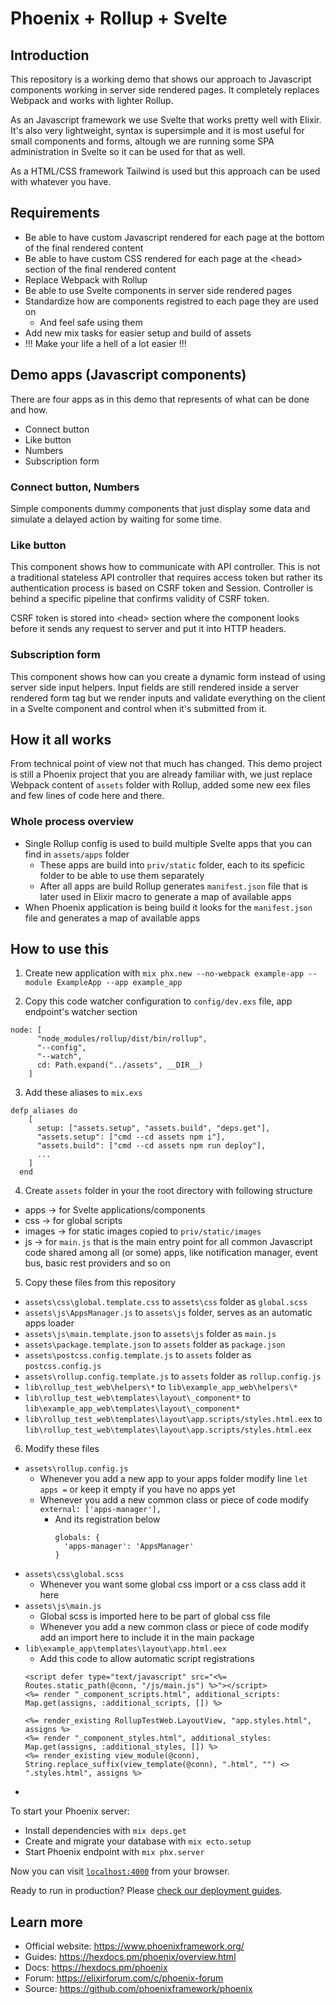 # Phoenix + Rollup + Svelte

## Introduction

This repository is a working demo that shows our approach to Javascript components working in server side rendered pages. It completely replaces Webpack and works with lighter Rollup. 

As an Javascript framework we use Svelte that works pretty well with Elixir. It's also very lightweight, syntax is supersimple and it is most useful for small components and forms, altough we are running some SPA administration in Svelte so it can be used for that as well.

As a HTML/CSS framework Tailwind is used but this approach can be used with whatever you have.

## Requirements

- Be able to have custom Javascript rendered for each page at the bottom of the final rendered content
- Be able to have custom CSS rendered for each page at the &lt;head&gt; section of the final rendered content
- Replace Webpack with Rollup
- Be able to use Svelte components in server side rendered pages
- Standardize how are components registred to each page they are used on
  - And feel safe using them
- Add new mix tasks for easier setup and build of assets
- !!! Make your life a hell of a lot easier !!!


## Demo apps (Javascript components)

There are four apps as in this demo that represents of what can be done and how.

- Connect button
- Like button
- Numbers
- Subscription form

### Connect button, Numbers

Simple components dummy components that just display some data and simulate a delayed action by waiting for some time.

### Like button

This component shows how to communicate with API controller. This is not a traditional stateless API controller that requires access token but rather its authentication process is based on CSRF token and Session. Controller is behind a specific pipeline that confirms validity of CSRF token. 
  
CSRF token is stored into &lt;head&gt; section where the component looks before it sends any request to server and put it into HTTP headers.

### Subscription form

This component shows how can you create a dynamic form instead of using server side input helpers. Input fields are still rendered inside a server rendered form tag but we render inputs and validate everything on the client in a Svelte component and control when it's submitted from it.

## How it all works

From technical point of view not that much has changed. This demo project is still a Phoenix project that you are already familiar with, we just replace Webpack content of `assets` folder with Rollup, added some new eex files and few lines of code here and there.

### Whole process overview

- Single Rollup config is used to build multiple Svelte apps that you can find in `assets/apps` folder
  - These apps are build into `priv/static` folder, each to its speficic folder to be able to use them separately
  - After all apps are build Rollup generates `manifest.json` file that is later used in Elixir macro to generate a map of available apps
- When Phoenix application is being build it looks for the `manifest.json` file and generates a map of available apps 


## How to use this

1. Create new application with 
```mix phx.new --no-webpack example-app --module ExampleApp --app example_app ```

2. Copy this code watcher configuration to ```config/dev.exs``` file, app endpoint's watcher section
```
node: [
      "node_modules/rollup/dist/bin/rollup",
      "--config",
      "--watch",
      cd: Path.expand("../assets", __DIR__)
    ]
```

3. Add these aliases to ```mix.exs```
```
defp aliases do
    [
      setup: ["assets.setup", "assets.build", "deps.get"],
      "assets.setup": ["cmd --cd assets npm i"],
      "assets.build": ["cmd --cd assets npm run deploy"],
      ...
    ]
  end
```
4. Create ```assets``` folder in your the root directory with following structure
  - apps -> for Svelte applications/components
  - css -> for global scripts
  - images -> for static images copied to ``priv/static/images``
  - js -> for ``main.js`` that is the main entry point for all common Javascript code shared among all (or some) apps, like notification manager, event bus, basic rest providers and so on

5. Copy these files from this repository
  - ```assets\css\global.template.css``` to ```assets\css``` folder as ```global.scss```
  - ```assets\js\AppsManager.js``` to ```assets\js``` folder, serves as an automatic apps loader
  - ```assets\js\main.template.json``` to ```assets\js``` folder as ```main.js```
  - ```assets\package.template.json``` to ```assets``` folder as ```package.json```
  - ```assets\postcss.config.template.js``` to ```assets``` folder as ```postcss.config.js```
  - ```assets\rollup.config.template.js``` to ```assets``` folder as ```rollup.config.js```
  - ```lib\rollup_test_web\helpers\*``` to ```lib\example_app_web\helpers\*```
  - ```lib\rollup_test_web\templates\layout\_component*``` to ```lib\example_app_web\templates\layout\_component*```
  - ```lib\rollup_test_web\templates\layout\app.scripts/styles.html.eex``` to ```lib\rollup_test_web\templates\layout\app.scripts/styles.html.eex```

6. Modify these files
  - ```assets\rollup.config.js```
    - Whenever you add a new app to your apps folder modify line ```let apps =``` or keep it empty if you have no apps yet
    - Whenever you add a new common class or piece of code modify ```external: ['apps-manager'],```
      - And its registration below
        ``` // 'OTHER COMMON CLASS NAME': 'OTHER COMMON CLASS FILE NAME INSIDE js FOLDER'
        globals: {
          'apps-manager': 'AppsManager'      
        } 
        ```
  - ```assets\css\global.scss```
    - Whenever you want some global css import or a css class add it here
  - ```assets\js\main.js```
    - Global scss is imported here to be part of global css file
    - Whenever you add a new common class or piece of code modify add an import here to include it in the main package
  - ```lib\example_app\templates\layout\app.html.eex```
    - Add this code to allow automatic script registrations
    ```
    <script defer type="text/javascript" src="<%= Routes.static_path(@conn, "/js/main.js") %>"></script>
    <%= render "_component_scripts.html", additional_scripts: Map.get(assigns, :additional_scripts, []) %>

    <%= render_existing RollupTestWeb.LayoutView, "app.styles.html", assigns %>
    <%= render "_component_styles.html", additional_styles: Map.get(assigns, :additional_styles, []) %>
    <%= render_existing view_module(@conn), String.replace_suffix(view_template(@conn), ".html", "") <> ".styles.html", assigns %>
    ```
  - 



To start your Phoenix server:

  * Install dependencies with `mix deps.get`
  * Create and migrate your database with `mix ecto.setup`
  * Start Phoenix endpoint with `mix phx.server`

Now you can visit [`localhost:4000`](http://localhost:4000) from your browser.

Ready to run in production? Please [check our deployment guides](https://hexdocs.pm/phoenix/deployment.html).

## Learn more

  * Official website: https://www.phoenixframework.org/
  * Guides: https://hexdocs.pm/phoenix/overview.html
  * Docs: https://hexdocs.pm/phoenix
  * Forum: https://elixirforum.com/c/phoenix-forum
  * Source: https://github.com/phoenixframework/phoenix
